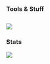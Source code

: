 ### Tools & Stuff
[![](https://skillicons.dev/icons?i=git,c,cpp,py,neovim,bash,linux,arch)](https://skillicons.dev)
---
### Stats
![](https://github-readme-stats.vercel.app/api?username=Mon4sm&count_private=true&show_icons=true&bg_color=252838&title_color=58a6ff&text_color=c9d1d9&icon_color=58a6ff&hide_border=true)
